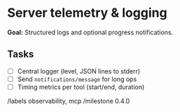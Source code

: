# Server telemetry & logging

**Goal:** Structured logs and optional progress notifications.

## Tasks
- [ ] Central logger (level, JSON lines to stderr)
- [ ] Send `notifications/message` for long ops
- [ ] Timing metrics per tool (start/end, duration)

/labels observability, mcp
/milestone 0.4.0
